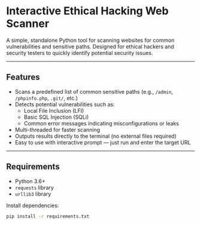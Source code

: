# Interactive Ethical Hacking Web Scanner

A simple, standalone Python tool for scanning websites for common vulnerabilities and sensitive paths. Designed for ethical hackers and security testers to quickly identify potential security issues.

---

## Features

- Scans a predefined list of common sensitive paths (e.g., `/admin`, `/phpinfo.php`, `.git/`, etc.)
- Detects potential vulnerabilities such as:
  - Local File Inclusion (LFI)
  - Basic SQL Injection (SQLi)
  - Common error messages indicating misconfigurations or leaks
- Multi-threaded for faster scanning
- Outputs results directly to the terminal (no external files required)
- Easy to use with interactive prompt — just run and enter the target URL

---

## Requirements

- Python 3.6+
- `requests` library
- `urllib3` library

Install dependencies:

```bash
pip install -r requirements.txt
